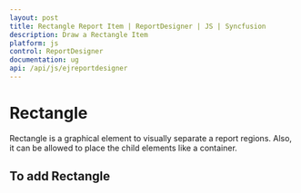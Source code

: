 ```yaml
---
layout: post
title: Rectangle Report Item | ReportDesigner | JS | Syncfusion
description: Draw a Rectangle Item
platform: js
control: ReportDesigner
documentation: ug
api: /api/js/ejreportdesigner
---
```


# Rectangle
Rectangle is a graphical element to visually separate a report regions. Also, it can be allowed to place the child elements like a container.

## To add Rectangle

